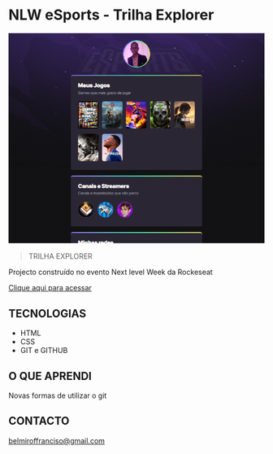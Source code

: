 # NLW eSports - Trilha Explorer

![preivew](./.github/preview.png)

> TRILHA EXPLORER

Projecto construído no evento Next level Week da Rockeseat

[Clique aqui para acessar](https://belmiro-francisco.github.io/nlw-esports-explorer/)

## TECNOLOGIAS

- HTML
- CSS
- GIT e GITHUB

## O QUE APRENDI

Novas formas de utilizar o git

## CONTACTO
belmiroffranciso@gmail.com